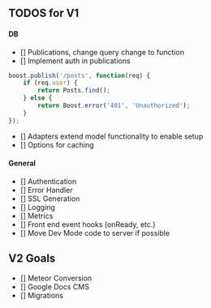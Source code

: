 ## TODOS for V1
#### DB
- [] Publications, change query change to function
- [] Implement auth in publications
```javascript
boost.publish('/posts', function(req) {
    if (req.user) {
        return Posts.find();
    } else {
        return Boost.error('401', 'Unauthorized');
    }
});
```
- [] Adapters extend model functionality to enable setup
- [] Options for caching

#### General
- [] Authentication
- [] Error Handler
- [] SSL Generation
- [] Logging
- [] Metrics
- [] Front end event hooks (onReady, etc.)
- [] Move Dev Mode code to server if possible

## V2 Goals
- [] Meteor Conversion
- [] Google Docs CMS
- [] Migrations
